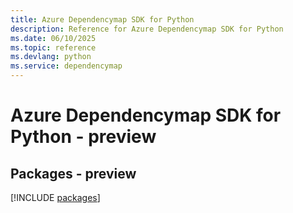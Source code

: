 ```yaml
---
title: Azure Dependencymap SDK for Python
description: Reference for Azure Dependencymap SDK for Python
ms.date: 06/10/2025
ms.topic: reference
ms.devlang: python
ms.service: dependencymap
---
```

# Azure Dependencymap SDK for Python - preview
## Packages - preview
[!INCLUDE [packages](dependencymap-index.md)]